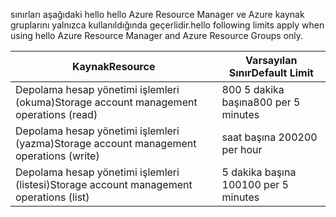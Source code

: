 <span data-ttu-id="3b2a1-101">sınırları aşağıdaki hello hello Azure Resource Manager ve Azure kaynak gruplarını yalnızca kullanıldığında geçerlidir.</span><span class="sxs-lookup"><span data-stu-id="3b2a1-101">hello following limits apply when using hello Azure Resource Manager and Azure Resource Groups only.</span></span>

| <span data-ttu-id="3b2a1-102">Kaynak</span><span class="sxs-lookup"><span data-stu-id="3b2a1-102">Resource</span></span> | <span data-ttu-id="3b2a1-103">Varsayılan Sınır</span><span class="sxs-lookup"><span data-stu-id="3b2a1-103">Default Limit</span></span> |
| --- | --- |
| <span data-ttu-id="3b2a1-104">Depolama hesap yönetimi işlemleri (okuma)</span><span class="sxs-lookup"><span data-stu-id="3b2a1-104">Storage account management operations (read)</span></span> |<span data-ttu-id="3b2a1-105">800 5 dakika başına</span><span class="sxs-lookup"><span data-stu-id="3b2a1-105">800 per 5 minutes</span></span> |
| <span data-ttu-id="3b2a1-106">Depolama hesap yönetimi işlemleri (yazma)</span><span class="sxs-lookup"><span data-stu-id="3b2a1-106">Storage account management operations (write)</span></span> |<span data-ttu-id="3b2a1-107">saat başına 200</span><span class="sxs-lookup"><span data-stu-id="3b2a1-107">200 per hour</span></span> |
| <span data-ttu-id="3b2a1-108">Depolama hesap yönetimi işlemleri (listesi)</span><span class="sxs-lookup"><span data-stu-id="3b2a1-108">Storage account management operations (list)</span></span> |<span data-ttu-id="3b2a1-109">5 dakika başına 100</span><span class="sxs-lookup"><span data-stu-id="3b2a1-109">100 per 5 minutes</span></span> |

